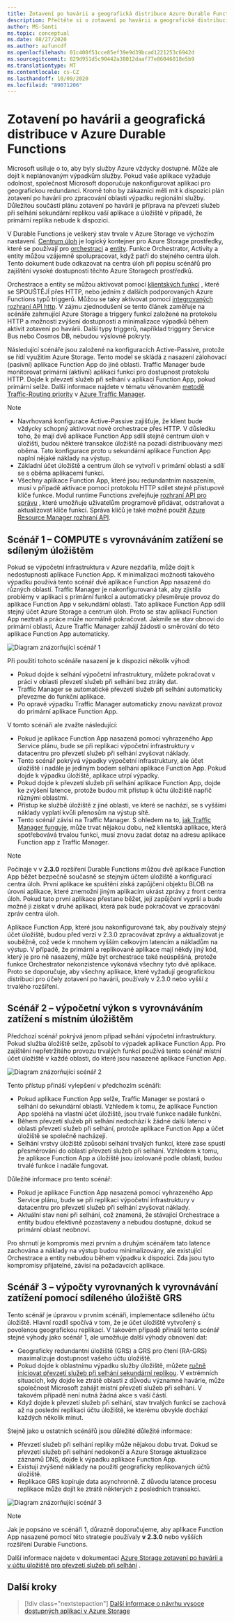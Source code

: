 ```yaml
---
title: Zotavení po havárii a geografická distribuce Azure Durable Functions
description: Přečtěte si o zotavení po havárii a geografické distribuci v Durable Functions.
author: MS-Santi
ms.topic: conceptual
ms.date: 08/27/2020
ms.author: azfuncdf
ms.openlocfilehash: 01c400f51cce85ef39e9d39bcad1221253c6942d
ms.sourcegitcommit: 829d951d5c90442a38012daaf77e86046018e5b9
ms.translationtype: MT
ms.contentlocale: cs-CZ
ms.lasthandoff: 10/09/2020
ms.locfileid: "89071206"
---
```

# <a name="disaster-recovery-and-geo-distribution-in-azure-durable-functions"></a>Zotavení po havárii a geografická distribuce v Azure Durable Functions

Microsoft usiluje o to, aby byly služby Azure vždycky dostupné. Může ale dojít k neplánovaným výpadkům služby. Pokud vaše aplikace vyžaduje odolnost, společnost Microsoft doporučuje nakonfigurovat aplikaci pro geografickou redundanci. Kromě toho by zákazníci měli mít k dispozici plán zotavení po havárii pro zpracování oblasti výpadku regionální služby. Důležitou součástí plánu zotavení po havárii je příprava na převzetí služeb při selhání sekundární replikou vaší aplikace a úložiště v případě, že primární replika nebude k dispozici.

V Durable Functions je veškerý stav trvale v Azure Storage ve výchozím nastavení. [Centrum úloh](durable-functions-task-hubs.md) je logický kontejner pro Azure Storage prostředky, které se používají pro [orchestraci](durable-functions-types-features-overview.md#orchestrator-functions) a [entity](durable-functions-types-features-overview.md#entity-functions). Funkce Orchestrator, Activity a entity můžou vzájemně spolupracovat, když patří do stejného centra úloh. Tento dokument bude odkazovat na centra úloh při popisu scénářů pro zajištění vysoké dostupnosti těchto Azure Storagech prostředků.

Orchestrace a entity se můžou aktivovat pomocí [klientských funkcí](durable-functions-types-features-overview.md#client-functions) , které se SPOUŠTĚJÍ přes HTTP, nebo jedním z dalších podporovaných Azure Functions typů triggerů. Můžou se taky aktivovat pomocí [integrovaných rozhraní API http](durable-functions-http-features.md#built-in-http-apis). V zájmu zjednodušení se tento článek zaměřuje na scénáře zahrnující Azure Storage a triggery funkcí založené na protokolu HTTP a možnosti zvýšení dostupnosti a minimalizace výpadků během aktivit zotavení po havárii. Další typy triggerů, například triggery Service Bus nebo Cosmos DB, nebudou výslovně pokryty.

Následující scénáře jsou založené na konfiguracích Active-Passive, protože se řídí využitím Azure Storage. Tento model se skládá z nasazení zálohovací (pasivní) aplikace Function App do jiné oblasti. Traffic Manager bude monitorovat primární (aktivní) aplikaci funkcí pro dostupnost protokolu HTTP. Dojde k převzetí služeb při selhání v aplikaci Function App, pokud primární selže. Další informace najdete v tématu věnovaném [metodě Traffic-Routing priority](../../traffic-manager/traffic-manager-routing-methods.md#priority-traffic-routing-method) v [Azure Traffic Manager](https://azure.microsoft.com/services/traffic-manager/).

> [!NOTE]
> - Navrhovaná konfigurace Active-Passive zajišťuje, že klient bude vždycky schopný aktivovat nové orchestrace přes HTTP. V důsledku toho, že mají dvě aplikace Function App sdílí stejné centrum úloh v úložišti, budou některé transakce úložiště na pozadí distribuovány mezi oběma. Tato konfigurace proto u sekundární aplikace Function App naplní nějaké náklady na výstup.
> - Základní účet úložiště a centrum úloh se vytvoří v primární oblasti a sdílí se s oběma aplikacemi funkcí.
> - Všechny aplikace Function App, které jsou redundantním nasazením, musí v případě aktivace pomocí protokolu HTTP sdílet stejné přístupové klíče funkce. Modul runtime Functions zveřejňuje [rozhraní API pro správu](https://github.com/Azure/azure-functions-host/wiki/Key-management-API) , které umožňuje uživatelům programově přidávat, odstraňovat a aktualizovat klíče funkcí. Správa klíčů je také možné použít [Azure Resource Manager rozhraní API](https://www.markheath.net/post/managing-azure-functions-keys-2).

## <a name="scenario-1---load-balanced-compute-with-shared-storage"></a>Scénář 1 – COMPUTE s vyrovnáváním zatížení se sdíleným úložištěm

Pokud se výpočetní infrastruktura v Azure nezdařila, může dojít k nedostupnosti aplikace Function App. K minimalizaci možnosti takového výpadku používá tento scénář dvě aplikace Function App nasazené do různých oblastí.
Traffic Manager je nakonfigurovaná tak, aby zjistila problémy v aplikaci s primární funkcí a automaticky přesměruje provoz do aplikace Function App v sekundární oblasti. Tato aplikace Function App sdílí stejný účet Azure Storage a centrum úloh. Proto se stav aplikací Function App neztratí a práce může normálně pokračovat. Jakmile se stav obnoví do primární oblasti, Azure Traffic Manager zahájí žádosti o směrování do této aplikace Function App automaticky.

![Diagram znázorňující scénář 1](./media/durable-functions-disaster-recovery-geo-distribution/durable-functions-geo-scenario01.png)

Při použití tohoto scénáře nasazení je k dispozici několik výhod:

- Pokud dojde k selhání výpočetní infrastruktury, můžete pokračovat v práci v oblasti převzetí služeb při selhání bez ztráty dat.
- Traffic Manager se automatické převzetí služeb při selhání automaticky převezme do funkční aplikace.
- Po opravě výpadku Traffic Manager automaticky znovu navázat provoz do primární aplikace Function App.

V tomto scénáři ale zvažte následující:

- Pokud je aplikace Function App nasazená pomocí vyhrazeného App Service plánu, bude se při replikaci výpočetní infrastruktury v datacentru pro převzetí služeb při selhání zvyšovat náklady.
- Tento scénář pokrývá výpadky výpočetní infrastruktury, ale účet úložiště i nadále je jediným bodem selhání aplikace Function App. Pokud dojde k výpadku úložiště, aplikace utrpí výpadky.
- Pokud dojde k převzetí služeb při selhání aplikace Function App, dojde ke zvýšení latence, protože budou mít přístup k účtu úložiště napříč různými oblastmi.
- Přístup ke službě úložiště z jiné oblasti, ve které se nachází, se s vyššími náklady vyplatí kvůli přenosům na výstup sítě.
- Tento scénář závisí na Traffic Manager. S ohledem na to, [jak Traffic Manager funguje](../../traffic-manager/traffic-manager-how-it-works.md), může trvat nějakou dobu, než klientská aplikace, která spotřebovává trvalou funkci, musí znovu zadat dotaz na adresu aplikace Function app z Traffic Manager.

> [!NOTE]
> Počínaje v v **2.3.0** rozšíření Durable Functions můžou dvě aplikace Function App běžet bezpečně současně se stejným účtem úložiště a konfigurací centra úloh. První aplikace ke spuštění získá zapůjčení objektu BLOB na úrovni aplikace, které znemožní jiným aplikacím ukrást zprávy z front centra úloh. Pokud tato první aplikace přestane běžet, její zapůjčení vyprší a bude možné ji získat v druhé aplikaci, která pak bude pokračovat ve zpracování zpráv centra úloh.
> 
> Aplikace Function App, které jsou nakonfigurované tak, aby používaly stejný účet úložiště, budou před verzí v 2.3.0 zpracovávat zprávy a aktualizovat je souběžně, což vede k mnohem vyšším celkovým latencím a nákladům na výstup. V případě, že primární a replikované aplikace mají někdy jiný kód, který je pro ně nasazený, může být orchestrace také neúspěšná, protože funkce Orchestrator nekonzistence vykonává všechny tyto dvě aplikace. Proto se doporučuje, aby všechny aplikace, které vyžadují geografickou distribuci pro účely zotavení po havárii, používaly v 2.3.0 nebo vyšší z trvalého rozšíření.

## <a name="scenario-2---load-balanced-compute-with-regional-storage"></a>Scénář 2 – výpočetní výkon s vyrovnáváním zatížení s místním úložištěm

Předchozí scénář pokrývá jenom případ selhání výpočetní infrastruktury. Pokud služba úložiště selže, způsobí to výpadek aplikace Function App.
Pro zajištění nepřetržitého provozu trvalých funkcí používá tento scénář místní účet úložiště v každé oblasti, do které jsou nasazené aplikace Function App.

![Diagram znázorňující scénář 2](./media/durable-functions-disaster-recovery-geo-distribution/durable-functions-geo-scenario02.png)

Tento přístup přináší vylepšení v předchozím scénáři:

- Pokud aplikace Function App selže, Traffic Manager se postará o selhání do sekundární oblasti. Vzhledem k tomu, že aplikace Function App spoléhá na vlastní účet úložiště, jsou trvalé funkce nadále funkční.
- Během převzetí služeb při selhání nedochází k žádné další latenci v oblasti převzetí služeb při selhání, protože aplikace Function App a účet úložiště se společně nacházejí.
- Selhání vrstvy úložiště způsobí selhání trvalých funkcí, které zase spustí přesměrování do oblasti převzetí služeb při selhání. Vzhledem k tomu, že aplikace Function App a úložiště jsou izolované podle oblasti, budou trvalé funkce i nadále fungovat.

Důležité informace pro tento scénář:

- Pokud je aplikace Function App nasazená pomocí vyhrazeného App Service plánu, bude se při replikaci výpočetní infrastruktury v datacentru pro převzetí služeb při selhání zvyšovat náklady.
- Aktuální stav není při selhání, což znamená, že stávající Orchestrace a entity budou efektivně pozastaveny a nebudou dostupné, dokud se primární oblast neobnoví.

Pro shrnutí je kompromis mezi prvním a druhým scénářem tato latence zachována a náklady na výstup budou minimalizovány, ale existující Orchestrace a entity nebudou během výpadku k dispozici. Zda jsou tyto kompromisy přijatelné, závisí na požadavcích aplikace.

## <a name="scenario-3---load-balanced-compute-with-grs-shared-storage"></a>Scénář 3 – výpočty vyrovnaných k vyrovnávání zatížení pomocí sdíleného úložiště GRS

Tento scénář je úpravou v prvním scénáři, implementace sdíleného účtu úložiště. Hlavní rozdíl spočívá v tom, že je účet úložiště vytvořený s povolenou geografickou replikací.
V takovém případě přináší tento scénář stejné výhody jako scénář 1, ale umožňuje další výhody obnovení dat:

- Geograficky redundantní úložiště (GRS) a GRS pro čtení (RA-GRS) maximalizuje dostupnost vašeho účtu úložiště.
- Pokud dojde k oblastnímu výpadku služby úložiště, můžete [ručně iniciovat převzetí služeb při selhání sekundární replikou](../../storage/common/storage-initiate-account-failover.md). V extrémních situacích, kdy dojde ke ztrátě oblasti z důvodu významné havárie, může společnost Microsoft zahájit místní převzetí služeb při selhání. V takovém případě není nutná žádná akce s vaší částí.
- Když dojde k převzetí služeb při selhání, stav trvalých funkcí se zachová až na poslední replikaci účtu úložiště, ke kterému obvykle dochází každých několik minut.

Stejně jako u ostatních scénářů jsou důležité důležité informace:

- Převzetí služeb při selhání repliky může nějakou dobu trvat. Dokud se převzetí služeb při selhání nedokončí a Azure Storage aktualizace záznamů DNS, dojde k výpadku aplikace Function App.
- Existují zvýšené náklady na použití geograficky replikovaných účtů úložiště.
- Replikace GRS kopíruje data asynchronně. Z důvodu latence procesu replikace může dojít ke ztrátě některých z posledních transakcí.

![Diagram znázorňující scénář 3](./media/durable-functions-disaster-recovery-geo-distribution/durable-functions-geo-scenario03.png)

> [!NOTE]
> Jak je popsáno ve scénáři 1, důrazně doporučujeme, aby aplikace Function App nasazené pomocí této strategie používaly **v 2.3.0** nebo vyšších rozšíření Durable Functions.

Další informace najdete v dokumentaci [Azure Storage zotavení po havárii a v účtu úložiště pro převzetí služeb při selhání](../../storage/common/storage-disaster-recovery-guidance.md) .

## <a name="next-steps"></a>Další kroky

> [!div class="nextstepaction"]
> [Další informace o návrhu vysoce dostupných aplikací v Azure Storage](../../storage/common/geo-redundant-design.md)
